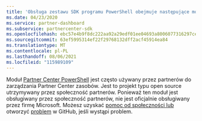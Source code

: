 ```yaml
---
title: 'Obsługa zestawu SDK programu PowerShell obejmuje następujące możliwości:'
ms.date: 04/23/2020
ms.service: partner-dashboard
ms.subservice: partnercenter-sdk
ms.openlocfilehash: ebc57e4b9f8dc222aa92a29edf01ee04693a8006077316297ceef8cb0874abaa
ms.sourcegitcommit: 63ef5995314ef22f29768132dff2acf45914ea84
ms.translationtype: MT
ms.contentlocale: pl-PL
ms.lasthandoff: 08/06/2021
ms.locfileid: "115989109"
---
```

Moduł [Partner Center PowerShell](https://github.com/microsoft/partner-center-powershell/) jest często używany przez partnerów do zarządzania Partner Center zasobów. Jest to projekt typu open source utrzymywany przez społeczność partnerów. Ponieważ ten moduł jest obsługiwany przez społeczność partnerów, nie jest oficjalnie obsługiwany przez firmę Microsoft. Możesz uzyskać [pomoc od społeczności lub](https://stackoverflow.com/questions/tagged/partner+center) otworzyć [problem](https://github.com/microsoft/partner-center-powershell/issues) w GitHub, jeśli wystąpi problem.
